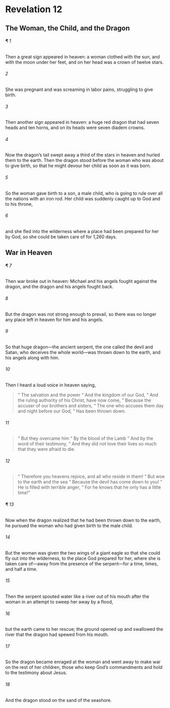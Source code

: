 # Revelation 12
## The Woman, the Child, and the Dragon
###### ¶ 1
Then a great sign appeared in heaven: a woman clothed with the sun, and with the moon under her feet, and on her head was a crown of twelve stars.
###### 2
She was pregnant and was screaming in labor pains, struggling to give birth.
###### 3
Then another sign appeared in heaven: a huge red dragon that had seven heads and ten horns, and on its heads were seven diadem crowns.
###### 4
Now the dragon’s tail swept away a third of the stars in heaven and hurled them to the earth. Then the dragon stood before the woman who was about to give birth, so that he might devour her child as soon as it was born.
###### 5
So the woman gave birth to a son, a male child, who is going to rule over all the nations with an iron rod. Her child was suddenly caught up to God and to his throne,
###### 6
and she fled into the wilderness where a place had been prepared for her by God, so she could be taken care of for 1,260 days.
## War in Heaven
###### ¶ 7
Then war broke out in heaven: Michael and his angels fought against the dragon, and the dragon and his angels fought back.
###### 8
But the dragon was not strong enough to prevail, so there was no longer any place left in heaven for him and his angels.
###### 9
So that huge dragon—the ancient serpent, the one called the devil and Satan, who deceives the whole world—was thrown down to the earth, and his angels along with him.
###### 10
Then I heard a loud voice in heaven saying,
>  “ The salvation and the power
>  “ And the kingdom of our God,
>  “ And the ruling authority of his Christ, have now come,
>  “ Because the accuser of our brothers and sisters,
>  “ The one who accuses them day and night before our God,
>  “ Has been thrown down.
###### 11
>  “ But they overcame him
>  “ By the blood of the Lamb
>  “ And by the word of their testimony,
>  “ And they did not love their lives so much that they were afraid to die.
###### 12
>  “ Therefore you heavens rejoice, and all who reside in them!
>  “ But woe to the earth and the sea
>  “ Because the devil has come down to you!
>  “ He is filled with terrible anger,
>  “ For he knows that he only has a little time!”
###### ¶ 13
Now when the dragon realized that he had been thrown down to the earth, he pursued the woman who had given birth to the male child.
###### 14
But the woman was given the two wings of a giant eagle so that she could fly out into the wilderness, to the place God prepared for her, where she is taken care of—away from the presence of the serpent—for a time, times, and half a time.
###### 15
Then the serpent spouted water like a river out of his mouth after the woman in an attempt to sweep her away by a flood,
###### 16
but the earth came to her rescue; the ground opened up and swallowed the river that the dragon had spewed from his mouth.
###### 17
So the dragon became enraged at the woman and went away to make war on the rest of her children, those who keep God’s commandments and hold to the testimony about Jesus.
###### 18
And the dragon stood on the sand of the seashore.
